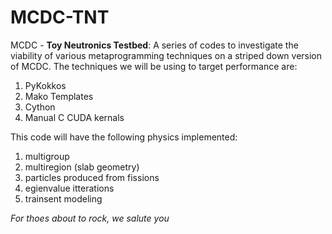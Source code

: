 # MCDC-TNT
MCDC - **Toy Neutronics Testbed**: A series of codes to investigate the viability of various metaprogramming techniques on a striped down version of MCDC. The techniques we will be using to target performance are:
1. PyKokkos
2. Mako Templates
3. Cython
4. Manual C CUDA kernals


This code will have the following physics implemented:
1. multigroup
2. multiregion (slab geometry)
3. particles produced from fissions
4. egienvalue itterations
5. trainsent modeling


*For thoes about to rock, we salute you*
